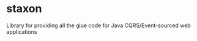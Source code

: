 staxon
======

Library for providing all the glue code for Java CQRS/Event-sourced web applications
